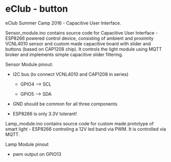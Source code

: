 # eClub - button
eClub Summer Camp 2016 - Capacitive User Interface. 

Sensor_module.ino contains source code for Capacitive User Interface - ESP8266 powered control device, consisting of ambient and proximity VCNL4010 sensor and custom made capacitive board with slider and buttons (based on CAP1208 chip).
It controls the light module using MQTT broker and implements simple capacitive slider filtering.

Sensor Module pinout:

- I2C bus (to connect VCNL4010 and CAP1208 in series)

  - GPIO4 --> SCL
  
  - GPIO5 --> SDA
  
- GND should be common for all three components
  
- ESP8266 is only 3.3V tolerant!
  
Lamp_module.ino contains source code for custom made prototype of smart light - ESP8266 controling a 12V led band via PWM. It is controlled via MQTT.

Lamp Module pinout

- pwm output on GPIO13
